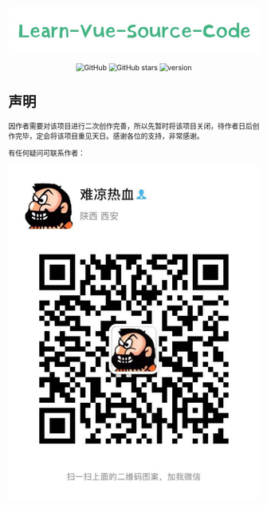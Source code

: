 <p align="center">
	<img src="./logo.jpg"/>
</p>

<p align="center">
  <img alt="GitHub" src="https://img.shields.io/github/license/NLRX-WJC/Learn-Vue-Source-Code">
  <img alt="GitHub stars" src="https://img.shields.io/github/stars/NLRX-WJC/Learn-Vue-Source-Code">
  <img alt="version" src=https://img.shields.io/badge/version-v1.0.0-orange">
</p>

# 声明

因作者需要对该项目进行二次创作完善，所以先暂时将该项目关闭，待作者日后创作完毕，定会将该项目重见天日。感谢各位的支持，非常感谢。





有任何疑问可联系作者：
<p align="center">
	<img src="./wechat.jpg"/>
</p>



